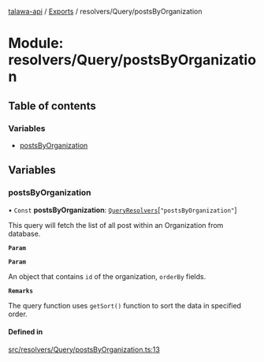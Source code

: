 [talawa-api](../README.md) / [Exports](../modules.md) / resolvers/Query/postsByOrganization

# Module: resolvers/Query/postsByOrganization

## Table of contents

### Variables

- [postsByOrganization](resolvers_Query_postsByOrganization.md#postsbyorganization)

## Variables

### postsByOrganization

• `Const` **postsByOrganization**: [`QueryResolvers`](types_generatedGraphQLTypes.md#queryresolvers)[``"postsByOrganization"``]

This query will fetch the list of all post within an Organization from database.

**`Param`**

**`Param`**

An object that contains `id` of the organization, `orderBy` fields.

**`Remarks`**

The query function uses `getSort()` function to sort the data in specified order.

#### Defined in

[src/resolvers/Query/postsByOrganization.ts:13](https://github.com/PalisadoesFoundation/talawa-api/blob/1bb35e9/src/resolvers/Query/postsByOrganization.ts#L13)
